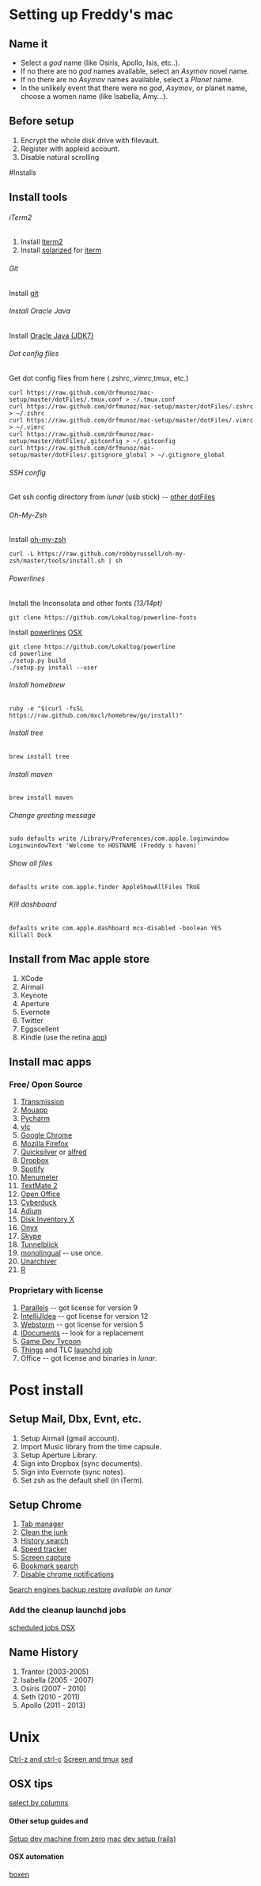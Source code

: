 # Setting up Freddy's mac

## Name it

- Select a _god_ name (like Osiris, Apollo, Isis, etc..).
- If no there are no _god_ names available, select an _Asymov_ novel name.
- If no there are no _Asymov_ names available, select a _Planet_ name.
- In the unlikely event that there were no _god_, _Asymov_, or planet name, choose a women name (like Isabella, Amy...). 

## Before setup

1. Encrypt the whole disk drive with filevault.
2. Register with appleid account.
3. Disable natural scrolling

#Installs

## Install tools
###### iTerm2 

1. Install [iterm2](http://www.iterm2.com/)
2. Install [solarized](http://ethanschoonover.com/solarized) for [iterm](https://github.com/altercation/solarized/tree/master/iterm2-colors-solarized)

###### Git

Install [git](http://git-scm.com/download/mac)

###### Install Oracle Java

Install [Oracle Java (JDK7)](http://www.oracle.com/technetwork/java/javase/downloads/jdk7-downloads-1880260.html)

###### Dot config files

Get dot config files from here (.zshrc,.vimrc,tmux, etc.)

	curl https://raw.github.com/drfmunoz/mac-setup/master/dotFiles/.tmux.conf > ~/.tmux.conf
	curl https://raw.github.com/drfmunoz/mac-setup/master/dotFiles/.zshrc > ~/.zshrc
	curl https://raw.github.com/drfmunoz/mac-setup/master/dotFiles/.vimrc > ~/.vimrc
	curl https://raw.github.com/drfmunoz/mac-setup/master/dotFiles/.gitconfig > ~/.gitconfig
	curl https://raw.github.com/drfmunoz/mac-setup/master/dotFiles/.gitignore_global > ~/.gitignore_global

###### SSH config

Get ssh config directory from _lunar_ (usb stick) -- [other dotFiles](http://dotfiles.github.io/)

###### Oh-My-Zsh

Install [oh-my-zsh](https://github.com/robbyrussell/oh-my-zsh)

	curl -L https://raw.github.com/robbyrussell/oh-my-zsh/master/tools/install.sh | sh

###### Powerlines

Install the Inconsolata and other fonts  _(13/14pt)_
 
	git clone https://github.com/Lokaltog/powerline-fonts

Install [powerlines](https://github.com/Lokaltog/powerline) [OSX](https://powerline.readthedocs.org/en/latest/installation/osx.html#installation-osx)

	git clone https://github.com/Lokaltog/powerline
	cd powerline
	./setup.py build
	./setup.py install --user
	
###### Install homebrew

	ruby -e "$(curl -fsSL https://raw.github.com/mxcl/homebrew/go/install)"

###### Install tree

	brew install tree

###### Install maven

	brew install maven

###### Change greeting message

	sudo defaults write /Library/Preferences/com.apple.loginwindow LoginwindowText 'Welcome to HOSTNAME (Freddy s haven)'

###### Show all files

	defaults write com.apple.finder AppleShowAllFiles TRUE

###### Kill dashboard

	defaults write com.apple.dashboard mcx-disabled -boolean YES
	Killall Dock

## Install from Mac apple store

1. XCode	
2. Airmail 
3. Keynote
4. Aperture
5. Evernote
6. Twitter
7. Eggscellent
8. Kindle (use the retina [app](http://www.amazon.com/gp/feature.html/ref=kcp_mac_ln_ar?docId=1000464931))

## Install mac apps

### Free/ Open Source

1. [Transmission](http://www.transmissionbt.com/download/)
2. [Mouapp](http://mouapp.com/)
3. [Pycharm](http://www.jetbrains.com/pycharm/)
4. [vlc](http://www.videolan.org/vlc/)
5. [Google Chrome](www.google.com/chrome‎)
6. [Mozilla Firefox](www.mozilla.org/en-US/firefox)
7. [Quicksilver](http://qsapp.com/download.php) or [alfred](http://www.alfredapp.com/)
8. [Dropbox](https://www.dropbox.com/downloading)
9. [Spotify](https://www.spotify.com/download/mac)
10. [Menumeter](http://www.ragingmenace.com/software/menumeters/#download)
11. [TextMate 2](https://github.com/textmate/textmate)
12. [Open Office](https://www.openoffice.org/download/index.html)
13. [Cyberduck](http://cyberduck.io)
14. [Adium](https://adium.im) 
15. [Disk Inventory X](http://www.derlien.com/)
16. [Onyx](http://www.titanium.free.fr/pgs2/english/onyx_tiger.html)
17. [Skype](http://www.skype.com/en/download-skype/skype-for-computer/)
18. [Tunnelblick](https://code.google.com/p/tunnelblick/)
19. [monolingual](http://monolingual.sourceforge.net) -- use once. 
20. [Unarchiver](http://wakaba.c3.cx/s/apps/unarchiver.html) 
21. [R](http://www.r-project.org/)

### Proprietary with license

1. [Parallels](http://www.parallels.com/downloads/desktop/) -- got license for version 9
2. [IntelliJIdea](http://www.jetbrains.com/idea/) -- got license for version 12
3. [Webstorm](http://confluence.jetbrains.com/display/WI/Previous+WebStorm+Releases) -- got license for version 5
4. [IDocuments](http://www.icyblaze.com/idocument/) -- look for a replacement
5. [Game Dev Tycoon](http://www.greenheartgames.com/app/game-dev-tycoon/)
6. [Things](http://culturedcode.com/things/) and TLC [launchd job](http://nathangrigg.net/2012/07/schedule-jobs-using-launchd/)
7. Office -- got license and binaries in _lunar_.

# Post install

## Setup Mail, Dbx, Evnt, etc.

1. Setup Airmail (gmail account).
2. Import Music library from the time capsule.
3. Setup Aperture Library.
4. Sign into Dropbox (sync documents).
5. Sign into Evernote (sync notes).
6. Set zsh as the default shell (in iTerm).

## Setup Chrome
1. [Tab manager](https://chrome.google.com/webstore/detail/tab-manager/coonecdghnepgiblpccbbihiahajndda/related?hl=en)
2. [Clean the junk](https://chrome.google.com/webstore/detail/clean-the-junk/)
3. [History search](https://chrome.google.com/webstore/detail/history-search/bojcckfnoicpmfgjhhoncpinbmechmkl?hl=en)
4. [Speed tracker](https://chrome.google.com/webstore/detail/speed-tracer-by-google/ognampngfcbddbfemdapefohjiobgbdl/related?hl=en)
5. [Screen capture](https://chrome.google.com/webstore/detail/screen-capture-by-google/cpngackimfmofbokmjmljamhdncknpmg/related?hl=en)
6. [Bookmark search](https://chrome.google.com/webstore/detail/bookmark-search/hhmokalkpaiacdofbcddkogifepbaijk)
7. [Disable chrome notifications](http://productforums.google.com/forum/#!topic/chrome/oYp5lXA3dhg)

[Search engines backup restore](http://blog.ndrix.com/2010/10/sync-google-chrome-search-engines.html) _available on lunar_

### Add the cleanup launchd jobs

[scheduled jobs OSX](http://paul.annesley.cc/2012/09/mac-os-x-launchd-is-cool/)

## Name History

1. Trantor (2003-2005)
2. Isabella (2005 - 2007)
2. Osiris (2007 - 2010)
4. Seth (2010 - 2011)
5. Apollo (2011 - 2013)

# Unix

[Ctrl-z and ctrl-c](http://superuser.com/questions/262942/whats-different-between-ctrlz-and-ctrlc-in-unix-command-line)
[Screen and tmux](http://www.dayid.org/os/notes/tm.html)
[sed](http://www.grymoire.com/unix/sed.html)

## OSX tips 
[select by columns](http://one-line-it.blogspot.fr/2013/01/mac-os-x-select-by-column.html)

#### Other setup guides and 
[Setup dev machine from zero](http://net.tutsplus.com/tutorials/tools-and-tips/setting-up-a-mac-dev-machine-from-zero-to-hero-with-dotfiles/)
[mac dev setup (rails)](https://github.com/nicolashery/mac-dev-setup)

#### OSX automation

[boxen](https://github.com/blog/1345-introducing-boxen)